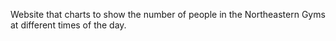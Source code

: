 Website that charts to show the number of people in the Northeastern Gyms at different times of the day.
